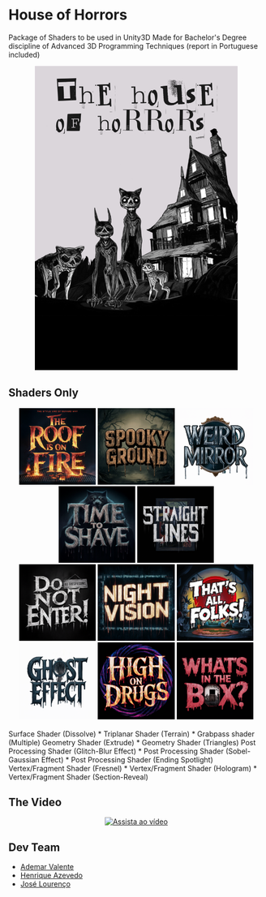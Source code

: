 # House of Horrors
Package of Shaders to be used in Unity3D
Made for Bachelor's Degree discipline of Advanced 3D Programming Techniques (report in Portuguese included)
<div align="center">
<img width="400" height="600" src="Main.png">
</div>

## Shaders Only
<div align="center">
<img src="logos/surface - roof.png" width="30%" />
<img src="logos/SpookyGround.png" width="30%" />
<img src="logos/weirdMirror.png" width="30%" /><br>
<img src="logos/Shave.png" width="30%" />
<img src="logos/striaght.png" width="30%" /><br>
<img src="logos/donot.png" width="30%" />
<img src="logos/nightvision.png" width="30%" />
<img src="logos/end.png" width="30%" /><br>
<img src="logos/ghost.png" width="30%" />
<img src="logos/high.png" width="30%" />
<img src="logos/what.png" width="30%" /><br>
</div><br>
Surface Shader (Dissolve) * Triplanar Shader (Terrain) * Grabpass shader (Multiple)
Geometry Shader (Extrude) * Geometry Shader (Triangles)
Post Processing Shader (Glitch-Blur Effect) * Post Processing Shader (Sobel-Gaussian Effect) * Post Processing Shader (Ending Spotlight)
Vertex/Fragment Shader (Fresnel) * Vertex/Fragment Shader (Hologram) * Vertex/Fragment Shader (Section-Reveal)

## The Video
<div align="center">
  <a href="https://www.youtube.com/watch?v=kauwCqu5N4o">
    <img src="https://img.youtube.com/vi/kauwCqu5N4o/0.jpg" alt="Assista ao vídeo" width="80%">
  </a>
</div>


## Dev Team
- [Ademar Valente](https://github.com/ademar1k82)
- [Henrique Azevedo](https://github.com/rkt2902)
- [José Lourenço](https://github.com/Zeet76)

 
